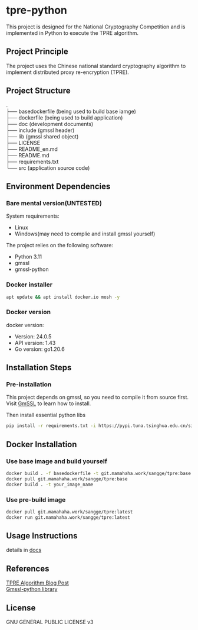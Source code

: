 # tpre-python

This project is designed for the National Cryptography Competition and is implemented in Python to execute the TPRE algorithm.

## Project Principle

The project uses the Chinese national standard cryptography algorithm to implement distributed proxy re-encryption (TPRE).

## Project Structure

.  
├── basedockerfile (being used to build base iamge)  
├── dockerfile (being used to build application)  
├── doc (development documents)  
├── include (gmssl header)  
├── lib (gmssl shared object)  
├── LICENSE  
├── README_en.md  
├── README.md  
├── requirements.txt  
└── src (application source code)  

## Environment Dependencies

### Bare mental version(UNTESTED)

System requirements:  

- Linux
- Windows(may need to complie and install gmssl yourself)

The project relies on the following software:  

- Python 3.11
- gmssl
- gmssl-python

### Docker installer

```bash
apt update && apt install docker.io mosh -y
```

### Docker version

docker version:  

- Version:           24.0.5  
- API version:       1.43  
- Go version:        go1.20.6  

## Installation Steps

### Pre-installation

This project depends on gmssl, so you need to compile it from source first.  
Visit [GmSSL](https://github.com/guanzhi/GmSSL) to learn how to install.  

Then install essential python libs  

```bash
pip install -r requirements.txt -i https://pypi.tuna.tsinghua.edu.cn/simple
```

## Docker Installation

### Use base image and build yourself

```bash
docker build . -f basedockerfile -t git.mamahaha.work/sangge/tpre:base
docker pull git.mamahaha.work/sangge/tpre:base  
docker build . -t your_image_name
```

### Use pre-build image

```bash
docker pull git.mamahaha.work/sangge/tpre:latest
docker run git.mamahaha.work/sangge/tpre:latest
```

## Usage Instructions

details in [docs](doc/README_app_en.md)

## References  

[TPRE Algorithm Blog Post](https://www.cnblogs.com/pam-sh/p/17364656.html#tprelib%E7%AE%97%E6%B3%95)  
[Gmssl-python library](https://github.com/GmSSL/GmSSL-Python)

## License

GNU GENERAL PUBLIC LICENSE v3
